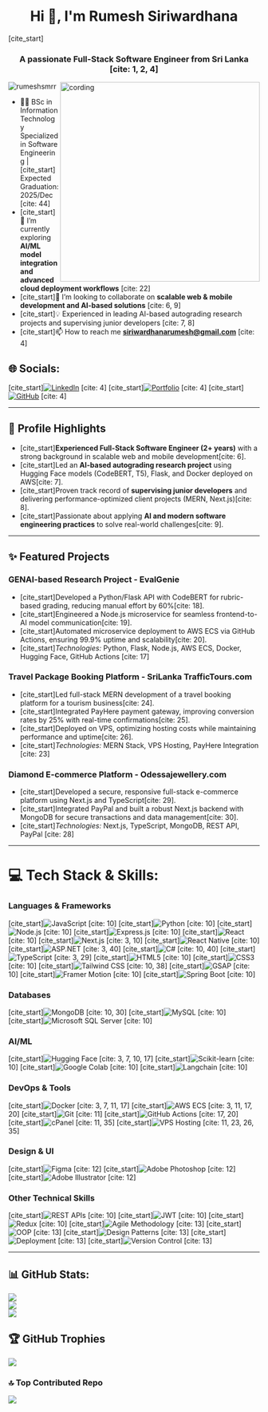 <h1 align="center">Hi 👋, I'm Rumesh Siriwardhana</h1>
[cite_start]<h3 align="center">A passionate Full-Stack Software Engineer from Sri Lanka [cite: 1, 2, 4]</h3>

<img src="https://cdn.dribbble.com/users/1162077/screenshots/3848914/programmer.gif" align="right" alt="cording" width="400px"/>
<p align="left"> <img src="https://komarev.com/ghpvc/?username=rumeshsmrr&label=Profile%20views&color=0e75b6&style=flat" alt="rumeshsmrr" /> </p>

- 👨‍🎓 BSc in Information Technology Specialized in Software Engineering | [cite_start]Expected Graduation: 2025/Dec [cite: 44]
- [cite_start]🌱 I’m currently exploring **AI/ML model integration and advanced cloud deployment workflows** [cite: 22]
- [cite_start]👯 I’m looking to collaborate on **scalable web & mobile development and AI-based solutions** [cite: 6, 9]
- [cite_start]💡 Experienced in leading AI-based autograding research projects and supervising junior developers [cite: 7, 8]
- [cite_start]📫 How to reach me **siriwardhanarumesh@gmail.com** [cite: 4]

## 🌐 Socials:
[cite_start][![LinkedIn](https://img.shields.io/badge/LinkedIn-%230077B5.svg?logo=linkedin&logoColor=white)](https://www.linkedin.com/in/rumeshsiriwardhana/) [cite: 4]
[cite_start][![Portfolio](https://img.shields.io/badge/Portfolio-FF5722?style=for-the-badge&logo=wordpress&logoColor=white)](https://rumeshsiriwardhana.site/) [cite: 4]
[cite_start][![GitHub](https://img.shields.io/badge/GitHub-100000?style=for-the-badge&logo=github&logoColor=white)](https://github.com/rumeshsmrr) [cite: 4]

---

## 🚀 Profile Highlights

- [cite_start]**Experienced Full-Stack Software Engineer (2+ years)** with a strong background in scalable web and mobile development[cite: 6].
- [cite_start]Led an **AI-based autograding research project** using Hugging Face models (CodeBERT, T5), Flask, and Docker deployed on AWS[cite: 7].
- [cite_start]Proven track record of **supervising junior developers** and delivering performance-optimized client projects (MERN, Next.js)[cite: 8].
- [cite_start]Passionate about applying **AI and modern software engineering practices** to solve real-world challenges[cite: 9].

---

## ✨ Featured Projects

### **GENAI-based Research Project - EvalGenie**
* [cite_start]Developed a Python/Flask API with CodeBERT for rubric-based grading, reducing manual effort by 60%[cite: 18].
* [cite_start]Engineered a Node.js microservice for seamless frontend-to-AI model communication[cite: 19].
* [cite_start]Automated microservice deployment to AWS ECS via GitHub Actions, ensuring 99.9% uptime and scalability[cite: 20].
* [cite_start]*Technologies:* Python, Flask, Node.js, AWS ECS, Docker, Hugging Face, GitHub Actions [cite: 17]

### **Travel Package Booking Platform - SriLanka TrafficTours.com**
* [cite_start]Led full-stack MERN development of a travel booking platform for a tourism business[cite: 24].
* [cite_start]Integrated PayHere payment gateway, improving conversion rates by 25% with real-time confirmations[cite: 25].
* [cite_start]Deployed on VPS, optimizing hosting costs while maintaining performance and uptime[cite: 26].
* [cite_start]*Technologies:* MERN Stack, VPS Hosting, PayHere Integration [cite: 23]

### **Diamond E-commerce Platform - Odessajewellery.com**
* [cite_start]Developed a secure, responsive full-stack e-commerce platform using Next.js and TypeScript[cite: 29].
* [cite_start]Integrated PayPal and built a robust Next.js backend with MongoDB for secure transactions and data management[cite: 30].
* [cite_start]*Technologies:* Next.js, TypeScript, MongoDB, REST API, PayPal [cite: 28]

---

# 💻 Tech Stack & Skills:

### Languages & Frameworks
[cite_start]![JavaScript](https://img.shields.io/badge/javascript-%23323330.svg?style=for-the-badge&logo=javascript&logoColor=%23F7DF1E) [cite: 10]
[cite_start]![Python](https://img.shields.io/badge/python-3670A0?style=for-the-badge&logo=python&logoColor=ffdd54) [cite: 10]
[cite_start]![Node.js](https://img.shields.io/badge/node.js-6DA55F?style=for-the-badge&logo=node.js&logoColor=white) [cite: 10]
[cite_start]![Express.js](https://img.shields.io/badge/express.js-%23404d59.svg?style=for-the-badge&logo=express&logoColor=%2361DAFB) [cite: 10]
[cite_start]![React](https://img.shields.io/badge/react-%2320232a.svg?style=for-the-badge&logo=react&logoColor=%2361DAFB) [cite: 10]
[cite_start]![Next.js](https://img.shields.io/badge/Next.js-000000?style=for-the-badge&logo=nextdotjs&logoColor=white) [cite: 3, 10]
[cite_start]![React Native](https://img.shields.io/badge/react_native-%2320232a.svg?style=for-the-badge&logo=react&logoColor=%2361DAFB) [cite: 10]
[cite_start]![ASP.NET](https://img.shields.io/badge/ASP.NET-5C2D91?style=for-the-badge&logo=dot-net&logoColor=white) [cite: 3, 40]
[cite_start]![C#](https://img.shields.io/badge/C%23-239120?style=for-the-badge&logo=c-sharp&logoColor=white) [cite: 10, 40]
[cite_start]![TypeScript](https://img.shields.io/badge/TypeScript-007ACC?style=for-the-badge&logo=typescript&logoColor=white) [cite: 3, 29]
[cite_start]![HTML5](https://img.shields.io/badge/html5-%23E34F26.svg?style=for-the-badge&logo=html5&logoColor=white) [cite: 10]
[cite_start]![CSS3](https://img.shields.io/badge/css3-%231572B6.svg?style=for-the-badge&logo=css3&logoColor=white) [cite: 10]
[cite_start]![Tailwind CSS](https://img.shields.io/badge/Tailwind_CSS-38B2AC?style=for-the-badge&logo=tailwind-css&logoColor=white) [cite: 10, 38]
[cite_start]![GSAP](https://img.shields.io/badge/GSAP-88CE02?style=for-the-badge&logo=greensock&logoColor=white) [cite: 10]
[cite_start]![Framer Motion](https://img.shields.io/badge/Framer_Motion-000000?style=for-the-badge&logo=framer&logoColor=white) [cite: 10]
[cite_start]![Spring Boot](https://img.shields.io/badge/Spring_Boot-6DB33F?style=for-the-badge&logo=spring-boot&logoColor=white) [cite: 10]

### Databases
[cite_start]![MongoDB](https://img.shields.io/badge/MongoDB-%234ea94b.svg?style=for-the-badge&logo=mongodb&logoColor=white) [cite: 10, 30]
[cite_start]![MySQL](https://img.shields.io/badge/mysql-%2300000f.svg?style=for-the-badge&logo=mysql&logoColor=white) [cite: 10]
[cite_start]![Microsoft SQL Server](https://img.shields.io/badge/Microsoft%20SQL%20Server-CC2927?style=for-the-badge&logo=microsoft%20sql%20server&logoColor=white) [cite: 10]

### AI/ML
[cite_start]![Hugging Face](https://img.shields.io/badge/Hugging%20Face-FFD21E?style=for-the-badge&logo=huggingface&logoColor=black) [cite: 3, 7, 10, 17]
[cite_start]![Scikit-learn](https://img.shields.io/badge/scikit--learn-F7931E?style=for-the-badge&logo=scikit-learn&logoColor=white) [cite: 10]
[cite_start]![Google Colab](https://img.shields.io/badge/Google%20Colab-F9AB00?style=for-the-badge&logo=googlecolab&logoColor=white) [cite: 10]
[cite_start]![Langchain](https://img.shields.io/badge/LangChain-222222?style=for-the-badge&logo=langchain&logoColor=white) [cite: 10]

### DevOps & Tools
[cite_start]![Docker](https://img.shields.io/badge/docker-%230db7ed.svg?style=for-the-badge&logo=docker&logoColor=white) [cite: 3, 7, 11, 17]
[cite_start]![AWS ECS](https://img.shields.io/badge/AWS%20ECS-FF9900?style=for-the-badge&logo=amazon-aws&logoColor=white) [cite: 3, 11, 17, 20]
[cite_start]![Git](https://img.shields.io/badge/git-%23F05033.svg?style=for-the-badge&logo=git&logoColor=white) [cite: 11]
[cite_start]![GitHub Actions](https://img.shields.io/badge/GitHub%20Actions-267B9A?style=for-the-badge&logo=github-actions&logoColor=white) [cite: 17, 20]
[cite_start]![cPanel](https://img.shields.io/badge/cPanel-FF6C2C?style=for-the-badge&logo=cpanel&logoColor=white) [cite: 11, 35]
[cite_start]![VPS Hosting](https://img.shields.io/badge/VPS%20Hosting-darkblue?style=for-the-badge) [cite: 11, 23, 26, 35]

### Design & UI
[cite_start]![Figma](https://img.shields.io/badge/figma-%23F24E1E.svg?style=for-the-badge&logo=figma&logoColor=white) [cite: 12]
[cite_start]![Adobe Photoshop](https://img.shields.io/badge/adobe%20photoshop-%2331A8FF.svg?style=for-the-badge&logo=adobe%20photoshop&logoColor=white) [cite: 12]
[cite_start]![Adobe Illustrator](https://img.shields.io/badge/adobe%20illustrator-%23FF9A00.svg?style=for-the-badge&logo=adobe%20illustrator&logoColor=white) [cite: 12]

### Other Technical Skills
[cite_start]![REST APIs](https://img.shields.io/badge/REST_APIs-000000?style=for-the-badge&logo=rest&logoColor=white) [cite: 10]
[cite_start]![JWT](https://img.shields.io/badge/JWT-black?style=for-the-badge&logo=JSON%20web%20tokens) [cite: 10]
[cite_start]![Redux](https://img.shields.io/badge/redux-%23593d88.svg?style=for-the-badge&logo=redux&logoColor=white) [cite: 10]
[cite_start]![Agile Methodology](https://img.shields.io/badge/Agile%20Methodology-000000?style=for-the-badge&logo=scrumalliance&logoColor=white) [cite: 13]
[cite_start]![OOP](https://img.shields.io/badge/OOP-000000?style=for-the-badge&logo=cplusplus&logoColor=white) [cite: 13]
[cite_start]![Design Patterns](https://img.shields.io/badge/Design%20Patterns-000000?style=for-the-badge) [cite: 13]
[cite_start]![Deployment](https://img.shields.io/badge/Deployment-000000?style=for-the-badge) [cite: 13]
[cite_start]![Version Control](https://img.shields.io/badge/Version%20Control-000000?style=for-the-badge&logo=git&logoColor=white) [cite: 13]

---

## 📊 GitHub Stats:
![](https://github-readme-stats.vercel.app/api?username=rumeshsmrr&theme=dark&hide_border=false&include_all_commits=true&count_private=true)<br/>
![](https://github-readme-streak-stats.herokuapp.com/?user=rumeshsmrr&theme=dark&hide_border=false)<br/>
![](https://github-readme-stats.vercel.app/api/top-langs/?username=rumeshsmrr&theme=dark&hide_border=false&include_all_commits=true&count_private=true&layout=compact)

## 🏆 GitHub Trophies
![](https://github-profile-trophy.vercel.app/?username=rumeshsmrr&theme=dracula&no-frame=false&no-bg=false&margin-w=4)

### 🔝 Top Contributed Repo
![](https://github-contributor-stats.vercel.app/api?username=rumeshsmrr&limit=5&theme=dracula&combine_all_yearly_contributions=true)
